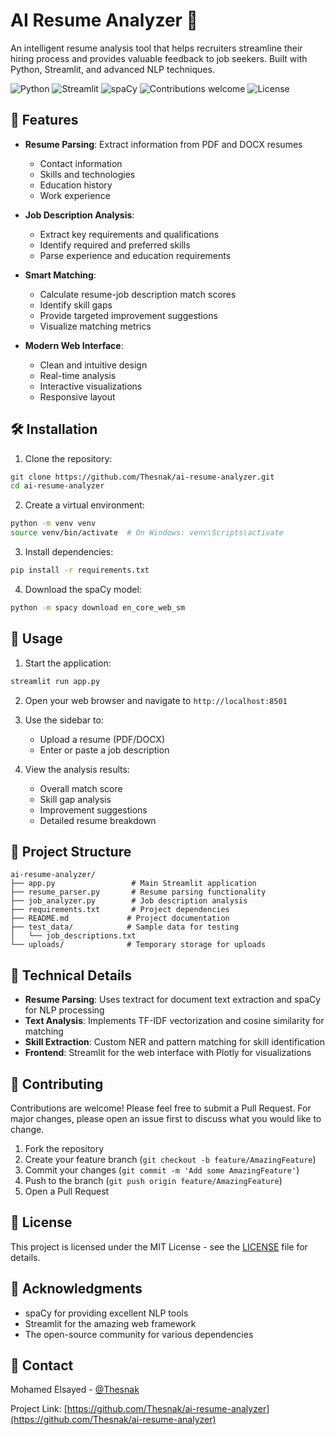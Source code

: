 # AI Resume Analyzer 🚀

An intelligent resume analysis tool that helps recruiters streamline their hiring process and provides valuable feedback to job seekers. Built with Python, Streamlit, and advanced NLP techniques.

![Python](https://img.shields.io/badge/python-v3.7+-blue.svg)
![Streamlit](https://img.shields.io/badge/streamlit-1.29.0-red.svg)
![spaCy](https://img.shields.io/badge/spacy-3.7.2-green.svg)
![Contributions welcome](https://img.shields.io/badge/contributions-welcome-orange.svg)
![License](https://img.shields.io/badge/license-MIT-blue.svg)

## 🎯 Features

- **Resume Parsing**: Extract information from PDF and DOCX resumes
  - Contact information
  - Skills and technologies
  - Education history
  - Work experience

- **Job Description Analysis**:
  - Extract key requirements and qualifications
  - Identify required and preferred skills
  - Parse experience and education requirements

- **Smart Matching**:
  - Calculate resume-job description match scores
  - Identify skill gaps
  - Provide targeted improvement suggestions
  - Visualize matching metrics

- **Modern Web Interface**:
  - Clean and intuitive design
  - Real-time analysis
  - Interactive visualizations
  - Responsive layout

## 🛠️ Installation

1. Clone the repository:
```bash
git clone https://github.com/Thesnak/ai-resume-analyzer.git
cd ai-resume-analyzer
```

2. Create a virtual environment:
```bash
python -m venv venv
source venv/bin/activate  # On Windows: venv\Scripts\activate
```

3. Install dependencies:
```bash
pip install -r requirements.txt
```

4. Download the spaCy model:
```bash
python -m spacy download en_core_web_sm
```

## 🚀 Usage

1. Start the application:
```bash
streamlit run app.py
```

2. Open your web browser and navigate to `http://localhost:8501`

3. Use the sidebar to:
   - Upload a resume (PDF/DOCX)
   - Enter or paste a job description

4. View the analysis results:
   - Overall match score
   - Skill gap analysis
   - Improvement suggestions
   - Detailed resume breakdown

## 📁 Project Structure

```
ai-resume-analyzer/
├── app.py                 # Main Streamlit application
├── resume_parser.py       # Resume parsing functionality
├── job_analyzer.py        # Job description analysis
├── requirements.txt       # Project dependencies
├── README.md             # Project documentation
├── test_data/            # Sample data for testing
│   └── job_descriptions.txt
└── uploads/              # Temporary storage for uploads
```

## 🔧 Technical Details

- **Resume Parsing**: Uses textract for document text extraction and spaCy for NLP processing
- **Text Analysis**: Implements TF-IDF vectorization and cosine similarity for matching
- **Skill Extraction**: Custom NER and pattern matching for skill identification
- **Frontend**: Streamlit for the web interface with Plotly for visualizations

## 🤝 Contributing

Contributions are welcome! Please feel free to submit a Pull Request. For major changes, please open an issue first to discuss what you would like to change.

1. Fork the repository
2. Create your feature branch (`git checkout -b feature/AmazingFeature`)
3. Commit your changes (`git commit -m 'Add some AmazingFeature'`)
4. Push to the branch (`git push origin feature/AmazingFeature`)
5. Open a Pull Request

## 📝 License

This project is licensed under the MIT License - see the [LICENSE](LICENSE) file for details.

## 🙏 Acknowledgments

- spaCy for providing excellent NLP tools
- Streamlit for the amazing web framework
- The open-source community for various dependencies

## 📧 Contact

Mohamed Elsayed - [@Thesnak](https://github.com/Thesnak)

Project Link: [https://github.com/Thesnak/ai-resume-analyzer](https://github.com/Thesnak/ai-resume-analyzer)
